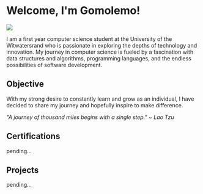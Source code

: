 # Welcome, I'm Gomolemo!
<a href="https://www.linkedin.com/in/gomolemorampa27/"><img src="https://img.shields.io/badge/-LinkedIn-0072b1?&style=for-the-badge&logo=linkedin&logoColor=white" /></a>

I am a first year computer science student at the University of the Witwatersrand who is passionate in exploring the depths of technology and innovation. My journey in computer science is fueled by a fascination with data structures and algorithms, programming languages, and the endless possibilities of software development.

## Objective
With my strong desire to constantly learn and grow as an individual, I have decided to share my journey and hopefully inspire to make difference.

_"A journey of thousand miles begins with a single step." ~ Lao Tzu_

## Certifications
pending...

## Projects
pending...
